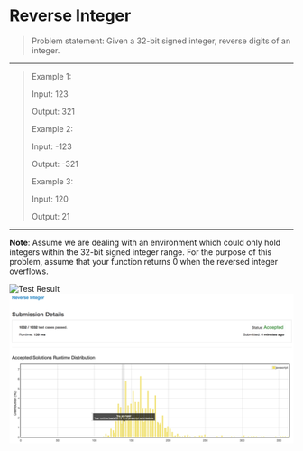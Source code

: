 # Reverse Integer

>Problem statement: Given a 32-bit signed integer, reverse digits of an integer.

----------------------------

>Example 1:
>
>Input: 123
>
>Output:  321
>
>Example 2:
>
>Input: -123
>
>Output: -321
>
>Example 3:
>
>Input: 120
>
>Output: 21

----------------------------

**Note**:
Assume we are dealing with an environment which could only hold integers within the 32-bit signed integer range. For the purpose of this problem, assume that your function returns 0 when the reversed integer overflows.

![Test Result](https://leetcode.com/submissions/detail/128073480/)
![pic](https://github.com/viane/daily-pset/blob/master/Reverse%20Integer/Screen%20Shot%202017-11-13%20at%2011.22.34%20AM.png?raw=true)
